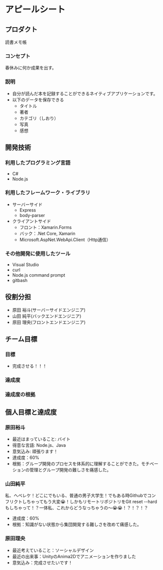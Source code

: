 # アピールシート
## プロダクト
読書メモ帳
### コンセプト
春休みに何か成果を出す。
### 説明
- 自分が読んだ本を記録することができるネイティブアプリケーションです。
- 以下のデータを保存できる
    - タイトル
    - 著者
    - カテゴリ（しおり）
    - 写真
    - 感想

## 開発技術

### 利用したプログラミング言語
- C#
- Node.js

### 利用したフレームワーク・ライブラリ
- サーバーサイド
     - Express
     - body-parser
- クライアントサイド
     - フロント：Xamarin.Forms
     - バック：.Net Core, Xamarin
     - Microsoft.AspNet.WebApi.Client（Http通信）

### その他開発に使用したツール
- Visual Studio
- curl
- Node.js command prompt
- gitbash

## 役割分担
- 原田 裕斗(サーバーサイドエンジニア)
- 山田 純平(バックエンドエンジニア)
- 原田 理央(フロントエンドエンジニア)

## チーム目標

### 目標
- 完成させる！！！

### 達成度

### 達成度の根拠

## 個人目標と達成度

### 原田裕斗
- 最近はまっていること: バイト
- 得意な言語: Node.js、Java
- 意気込み: 頑張ります！
- 達成度：60%
- 根拠：グループ開発のプロセスを体系的に理解することができた。モチベーションの管理とグループ開発の難しさを痛感した。

### 山田純平
私、ヘベレケ！どこにでもいる、普通の男子大学生！でもある時Githubでコンフリクトしちゃってもう大変😭！しかもリモートリポジトリをGit reset --hardもしちゃって！？一体私、これからどうなっちゃうの〜😭😭！？！？！？
- 達成度：60%
- 根拠：知識がない状態から集団開発する難しさを改めて痛感した。

### 原田理央
- 最近考えていること：ソーシャルデザイン
- 最近の出来事：UnityのAnima2Dでアニメーションを作りました
- 意気込み：完成させたいです！
